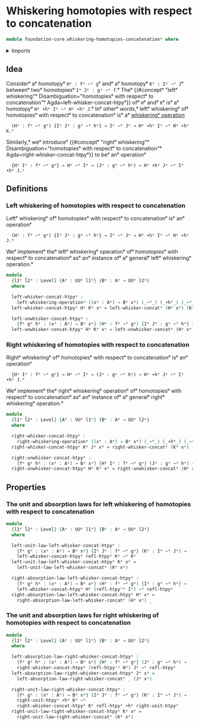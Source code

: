 # Whiskering homotopies with respect to concatenation

```agda
module foundation-core.whiskering-homotopies-concatenationᵉ where
```

<details><summary>Imports</summary>

```agda
open import foundation.universe-levelsᵉ
open import foundation.whiskering-operationsᵉ

open import foundation-core.homotopiesᵉ
open import foundation-core.whiskering-identifications-concatenationᵉ
```

</details>

## Idea

Considerᵉ aᵉ homotopyᵉ `Hᵉ : fᵉ ~ᵉ g`ᵉ andᵉ aᵉ homotopyᵉ `Kᵉ : Iᵉ ~ᵉ J`ᵉ betweenᵉ twoᵉ
homotopiesᵉ `Iᵉ Jᵉ : gᵉ ~ᵉ f`.ᵉ Theᵉ
{{#conceptᵉ "leftᵉ whiskering"ᵉ Disambiguation="homotopiesᵉ with respectᵉ to concatenation"ᵉ Agda=left-whisker-concat-htpyᵉ}}
ofᵉ `H`ᵉ andᵉ `K`ᵉ isᵉ aᵉ homotopyᵉ `Hᵉ ∙hᵉ Iᵉ ~ᵉ Hᵉ ∙hᵉ J`.ᵉ Inᵉ otherᵉ words,ᵉ leftᵉ whiskeringᵉ
ofᵉ homotopiesᵉ with respectᵉ to concatenationᵉ isᵉ aᵉ
[whiskeringᵉ operation](foundation.whiskering-operations.mdᵉ)

```text
  (Hᵉ : fᵉ ~ᵉ gᵉ) {Iᵉ Jᵉ : gᵉ ~ᵉ hᵉ} → Iᵉ ~ᵉ Jᵉ → Hᵉ ∙hᵉ Iᵉ ~ᵉ Hᵉ ∙hᵉ K.ᵉ
```

Similarly,ᵉ weᵉ introduceᵉ
{{#conceptᵉ "rightᵉ whiskering"ᵉ Disambiguation="homotopiesᵉ with respectᵉ to concatenation"ᵉ Agda=right-whisker-concat-htpyᵉ}}
to beᵉ anᵉ operationᵉ

```text
  {Hᵉ Iᵉ : fᵉ ~ᵉ gᵉ} → Hᵉ ~ᵉ Iᵉ → (Jᵉ : gᵉ ~ᵉ hᵉ) → Hᵉ ∙hᵉ Jᵉ ~ᵉ Iᵉ ∙hᵉ J.ᵉ
```

## Definitions

### Left whiskering of homotopies with respect to concatenation

Leftᵉ whiskeringᵉ ofᵉ homotopiesᵉ with respectᵉ to concatenationᵉ isᵉ anᵉ operationᵉ

```text
  (Hᵉ : fᵉ ~ᵉ gᵉ) {Iᵉ Jᵉ : gᵉ ~ᵉ hᵉ} → Iᵉ ~ᵉ Jᵉ → Hᵉ ∙hᵉ Iᵉ ~ᵉ Hᵉ ∙hᵉ J.ᵉ
```

Weᵉ implementᵉ theᵉ leftᵉ whiskeringᵉ operationᵉ ofᵉ homotopiesᵉ with respectᵉ to
concatenationᵉ asᵉ anᵉ instance ofᵉ aᵉ generalᵉ leftᵉ whiskeringᵉ operation.ᵉ

```agda
module _
  {l1ᵉ l2ᵉ : Level} {Aᵉ : UUᵉ l1ᵉ} {Bᵉ : Aᵉ → UUᵉ l2ᵉ}
  where

  left-whisker-concat-htpyᵉ :
    left-whiskering-operationᵉ ((xᵉ : Aᵉ) → Bᵉ xᵉ) (_~ᵉ_) (_∙hᵉ_) (_~ᵉ_)
  left-whisker-concat-htpyᵉ Hᵉ Kᵉ xᵉ = left-whisker-concatᵉ (Hᵉ xᵉ) (Kᵉ xᵉ)

  left-unwhisker-concat-htpyᵉ :
    {fᵉ gᵉ hᵉ : (xᵉ : Aᵉ) → Bᵉ xᵉ} (Hᵉ : fᵉ ~ᵉ gᵉ) {Iᵉ Jᵉ : gᵉ ~ᵉ hᵉ} → Hᵉ ∙hᵉ Iᵉ ~ᵉ Hᵉ ∙hᵉ Jᵉ → Iᵉ ~ᵉ Jᵉ
  left-unwhisker-concat-htpyᵉ Hᵉ Kᵉ xᵉ = left-unwhisker-concatᵉ (Hᵉ xᵉ) (Kᵉ xᵉ)
```

### Right whiskering of homotopies with respect to concatenation

Rightᵉ whiskeringᵉ ofᵉ homotopiesᵉ with respectᵉ to concatenationᵉ isᵉ anᵉ operationᵉ

```text
  {Hᵉ Iᵉ : fᵉ ~ᵉ gᵉ} → Hᵉ ~ᵉ Iᵉ → (Jᵉ : gᵉ ~ᵉ hᵉ) → Hᵉ ∙hᵉ Jᵉ ~ᵉ Iᵉ ∙hᵉ J.ᵉ
```

Weᵉ implementᵉ theᵉ rightᵉ whiskeringᵉ operationᵉ ofᵉ homotopiesᵉ with respectᵉ to
concatenationᵉ asᵉ anᵉ instance ofᵉ aᵉ generalᵉ rightᵉ whiskeringᵉ operation.ᵉ

```agda
module _
  {l1ᵉ l2ᵉ : Level} {Aᵉ : UUᵉ l1ᵉ} {Bᵉ : Aᵉ → UUᵉ l2ᵉ}
  where

  right-whisker-concat-htpyᵉ :
    right-whiskering-operationᵉ ((xᵉ : Aᵉ) → Bᵉ xᵉ) (_~ᵉ_) (_∙hᵉ_) (_~ᵉ_)
  right-whisker-concat-htpyᵉ Kᵉ Jᵉ xᵉ = right-whisker-concatᵉ (Kᵉ xᵉ) (Jᵉ xᵉ)

  right-unwhisker-concat-htpyᵉ :
    {fᵉ gᵉ hᵉ : (xᵉ : Aᵉ) → Bᵉ xᵉ} {Hᵉ Iᵉ : fᵉ ~ᵉ gᵉ} (Jᵉ : gᵉ ~ᵉ hᵉ) → Hᵉ ∙hᵉ Jᵉ ~ᵉ Iᵉ ∙hᵉ Jᵉ → Hᵉ ~ᵉ Iᵉ
  right-unwhisker-concat-htpyᵉ Hᵉ Kᵉ xᵉ = right-unwhisker-concatᵉ (Hᵉ xᵉ) (Kᵉ xᵉ)
```

## Properties

### The unit and absorption laws for left whiskering of homotopies with respect to concatenation

```agda
module _
  {l1ᵉ l2ᵉ : Level} {Aᵉ : UUᵉ l1ᵉ} {Bᵉ : Aᵉ → UUᵉ l2ᵉ}
  where

  left-unit-law-left-whisker-concat-htpyᵉ :
    {fᵉ gᵉ : (xᵉ : Aᵉ) → Bᵉ xᵉ} {Iᵉ Jᵉ : fᵉ ~ᵉ gᵉ} (Kᵉ : Iᵉ ~ᵉ Jᵉ) →
    left-whisker-concat-htpyᵉ refl-htpyᵉ Kᵉ ~ᵉ Kᵉ
  left-unit-law-left-whisker-concat-htpyᵉ Kᵉ xᵉ =
    left-unit-law-left-whisker-concatᵉ (Kᵉ xᵉ)

  right-absorption-law-left-whisker-concat-htpyᵉ :
    {fᵉ gᵉ hᵉ : (xᵉ : Aᵉ) → Bᵉ xᵉ} (Hᵉ : fᵉ ~ᵉ gᵉ) {Iᵉ : gᵉ ~ᵉ hᵉ} →
    left-whisker-concat-htpyᵉ Hᵉ (refl-htpy'ᵉ Iᵉ) ~ᵉ refl-htpyᵉ
  right-absorption-law-left-whisker-concat-htpyᵉ Hᵉ xᵉ =
    right-absorption-law-left-whisker-concatᵉ (Hᵉ xᵉ) _
```

### The unit and absorption laws for right whiskering of homotopies with respect to concatenation

```agda
module _
  {l1ᵉ l2ᵉ : Level} {Aᵉ : UUᵉ l1ᵉ} {Bᵉ : Aᵉ → UUᵉ l2ᵉ}
  where

  left-absorption-law-right-whisker-concat-htpyᵉ :
    {fᵉ gᵉ hᵉ : (xᵉ : Aᵉ) → Bᵉ xᵉ} {Hᵉ : fᵉ ~ᵉ gᵉ} (Jᵉ : gᵉ ~ᵉ hᵉ) →
    right-whisker-concat-htpyᵉ (refl-htpy'ᵉ Hᵉ) Jᵉ ~ᵉ refl-htpyᵉ
  left-absorption-law-right-whisker-concat-htpyᵉ Jᵉ xᵉ =
    left-absorption-law-right-whisker-concatᵉ _ (Jᵉ xᵉ)

  right-unit-law-right-whisker-concat-htpyᵉ :
    {fᵉ gᵉ : (xᵉ : Aᵉ) → Bᵉ xᵉ} {Iᵉ Jᵉ : fᵉ ~ᵉ gᵉ} (Kᵉ : Iᵉ ~ᵉ Jᵉ) →
    right-unit-htpyᵉ ∙hᵉ Kᵉ ~ᵉ
    right-whisker-concat-htpyᵉ Kᵉ refl-htpyᵉ ∙hᵉ right-unit-htpyᵉ
  right-unit-law-right-whisker-concat-htpyᵉ Kᵉ xᵉ =
    right-unit-law-right-whisker-concatᵉ (Kᵉ xᵉ)
```